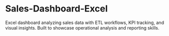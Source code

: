 # Sales-Dashboard-Excel
Excel dashboard analyzing sales data with ETL workflows, KPI tracking, and visual insights. Built to showcase operational analysis and reporting skills.
